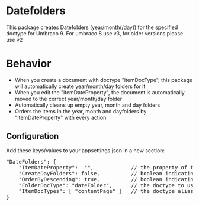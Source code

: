 # Datefolders
This package creates Datefolders (year/month(/day)) for the specified doctype for Umbraco 9. For umbraco 8 use v3, for older versions please use v2

# Behavior
- When you create a document with doctype "itemDocType", this package will automatically create year/month/day folders for it
- When you edit the "itemDateProperty", the document is automatically moved to the correct year/month/day folder
- Automatically cleans up empty year, month and day folders
- Orders the items in the year, month and dayfolders by "itemDateProperty" with every action

## Configuration
Add these keys/values to your appsettings.json in a new section:

<pre>
"DateFolders": {
    "ItemDateProperty":  "",            // the property of the itemDocType to read the date from (e.g. "startDate") (don't add this key if you just want to use the document's create date)
    "CreateDayFolders": false,          // boolean indicating whether or not day folders should be created
    "OrderByDescending": true,          // boolean indicating sort order for date folders (default: false)
    "FolderDocType": "dateFolder",      // the doctype to use for creating the year/month/day folders (e.g "DateFolder")
    "ItemDocTypes": [ "contentPage" ]   // the doctype alias to create datefolders for (e.g. "newsItem") - multiple doctype aliases are allowed
}
</pre>